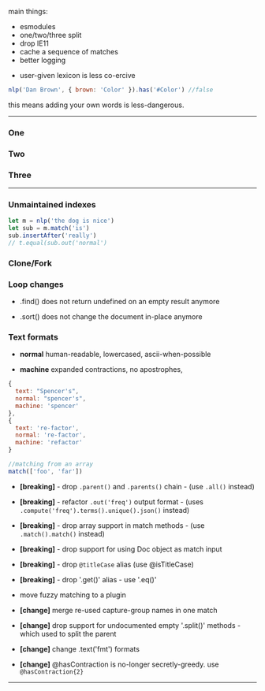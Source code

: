 main things:

- esmodules
- one/two/three split
- drop IE11
- cache a sequence of matches
- better logging

* user-given lexicon is less co-ercive

```js
nlp('Dan Brown', { brown: 'Color' }).has('#Color') //false
```

this means adding your own words is less-dangerous.

---

### One

### Two

### Three

---

### Unmaintained indexes

```js
let m = nlp('the dog is nice')
let sub = m.match('is')
sub.insertAfter('really')
// t.equal(sub.out('normal')
```

### Clone/Fork

### Loop changes

- .find() does not return undefined on an empty result anymore

- .sort() does not change the document in-place anymore

### Text formats

- **normal**
  human-readable, lowercased, ascii-when-possible

- **machine**
  expanded contractions, no apostrophes,

```js
{
  text: "Spencer's",
  normal: "spencer's",
  machine: 'spencer'
},
{
  text: 're-factor',
  normal: 're-factor',
  machine: 'refactor'
}
```

```js
//matching from an array
match(['foo', 'far'])
```

- **[breaking]** - drop `.parent()` and `.parents()` chain - (use `.all()` instead)
- **[breaking]** - refactor `.out('freq')` output format - (uses `.compute('freq').terms().unique().json()` instead)
- **[breaking]** - drop array support in match methods - (use `.match().match()` instead)
- **[breaking]** - drop support for using Doc object as match input
- **[breaking]** - drop `@titleCase` alias (use @isTitleCase)
- **[breaking]** - drop '.get()' alias - use '.eq()'
- move fuzzy matching to a plugin

- **[change]** merge re-used capture-group names in one match
- **[change]** drop support for undocumented empty '.split()' methods - which used to split the parent
- **[change]** change .text('fmt') formats
- **[change]** @hasContraction is no-longer secretly-greedy. use `@hasContraction{2}`

---
